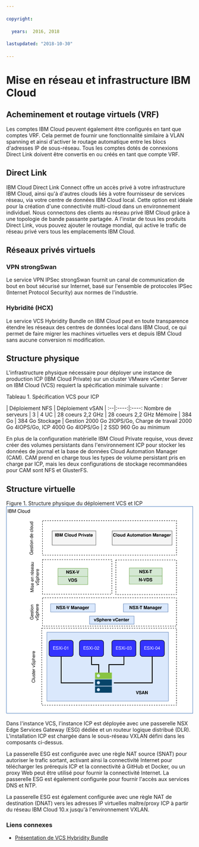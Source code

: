 ```yaml
---

copyright:

  years:  2016, 2018

lastupdated: "2018-10-30"

---
```



# Mise en réseau et infrastructure IBM Cloud

## Acheminement et routage virtuels (VRF)

Les comptes IBM Cloud peuvent également être configurés en tant que comptes VRF. Cela permet de fournir une fonctionnalité similaire à VLAN spanning et ainsi d'activer le routage automatique entre les blocs d'adresses IP de sous-réseau. Tous les comptes dotés de connexions Direct Link doivent être convertis en ou créés en tant que compte VRF.

## Direct Link

IBM Cloud Direct Link Connect offre un accès privé à votre infrastructure IBM Cloud, ainsi qu'à d'autres clouds liés à votre fournisseur de services réseau, via votre centre de données IBM Cloud local. Cette option est idéale pour la création d'une connectivité multi-cloud dans un environnement individuel. Nous connectons des clients au réseau privé IBM Cloud grâce à une topologie de bande passante partagée. A l'instar de tous les produits Direct Link, vous pouvez ajouter le routage mondial, qui active le trafic de réseau privé vers tous les emplacements IBM Cloud.

## Réseaux privés virtuels

### VPN strongSwan

Le service VPN IPSec strongSwan fournit un canal de communication de bout en bout sécurisé sur Internet, basé sur l'ensemble de protocoles IPSec (Internet Protocol Security) aux normes de l'industrie.

### Hybridité (HCX)

Le service VCS Hybridity Bundle on IBM Cloud peut en toute transparence étendre les réseaux des centres de données local dans IBM Cloud, ce qui permet de faire migrer les machines virtuelles vers et depuis IBM Cloud sans aucune conversion ni modification.

## Structure physique

L'infrastructure physique nécessaire pour déployer une instance de production ICP (IBM Cloud Private) sur un cluster VMware vCenter Server on IBM Cloud (VCS) requiert la spécification minimale suivante :

Tableau 1. Spécification VCS pour ICP

| Déploiement NFS  |  Déploiement vSAN |
:--|:----:|:----:
Nombre de serveurs  |  3 |  4
UC | 28 coeurs 2,2 GHz | 28 coeurs 2,2 GHz
Mémoire | 384 Go | 384 Go
Stockage | Gestion 2000 Go 2IOPS/Go, Charge de travail 2000 Go 4IOPS/Go, ICP 4000 Go 4IOPS/Go | 2 SSD 960 Go au minimum

En plus de la configuration matérielle IBM Cloud Private requise, vous devez créer des volumes persistants dans l'environnement ICP pour stocker les données de journal et la base de données Cloud Automation Manager (CAM). CAM prend en charge tous les types de volume persistant pris en charge par ICP, mais les deux configurations de stockage recommandées pour CAM sont NFS et GlusterFS.

## Structure virtuelle

Figure 1. Structure physique du déploiement VCS et ICP
![Structure physique du déploiement VCS et ICP](vcsicp-phy-ics-icp-deployment.svg)

Dans l'instance VCS, l'instance ICP est déployée avec une passerelle NSX Edge Services Gateway (ESG) dédiée et un routeur logique distribué (DLR). L'installation ICP est chargée dans le sous-réseau VXLAN défini dans les composants ci-dessus.

La passerelle ESG est configurée avec une règle NAT source (SNAT) pour autoriser le trafic sortant, activant ainsi la connectivité Internet pour télécharger les prérequis ICP et la connectivité à GitHub et Docker, ou un proxy Web peut être utilisé pour fournir la connectivité Internet. La passerelle ESG est également configurée pour fournir l'accès aux services DNS et NTP.

La passerelle ESG est également configurée avec une règle NAT de destination (DNAT) vers les adresses IP virtuelles maître/proxy ICP à partir du réseau IBM Cloud 10.x jusqu'à l'environnement VXLAN.

### Liens connexes

* [Présentation de VCS Hybridity Bundle](../vcs/vcs-hybridity-intro.html)
